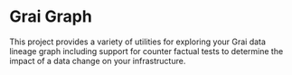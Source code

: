 # Grai Graph

This project provides a variety of utilities for exploring your Grai data lineage graph including support
for counter factual tests to determine the impact of a data change on your infrastructure.
